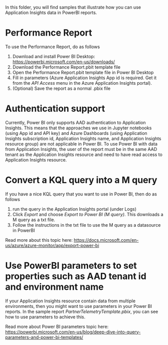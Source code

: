 In this folder, you will find samples that illustrate how you can use Application Insights data in PowerBI reports.

# Performance Report
To use the Performance Report, do as follows
1) Download and install Power BI Desktop: https://powerbi.microsoft.com/en-us/downloads/
2) Download the Performance Report.pbit template file
3) Open the Performance Report.pbit template file in Power BI Desktop
4) Fill in parameters (Azure Application Insights App id is required. Get it from the *API Access* menu in the Azure Application Insights portal). 
5) (Optional) Save the report as a normal .pbix file

# Authentication support
Currently, Power BI only supports AAD authentication to Application Insights. This means that the approaches we use in Jupyter notebooks (using App id and API key) and Azure Dashboards (using Application Insights subscription id, Application Insights name, and Application Insights resource group) are not applicable in Power BI. To use Power BI with data from Application Insights, the user of the report must be in the same AAD tenant as the Application Insights resource and need to have read access to Application Insights resource.

# Convert a KQL query into a M query
If you have a nice KQL query that you want to use in Power BI, then do as follows
1) run the query in the Application Insights portal (under Logs)
2) Click *Export* and choose *Export to Power BI (M query)*. This downloads a M query as a txt file.
3) Follow the instructions in the txt file to use the M query as a datasource in PowerBI 

Read more about this topic here: https://docs.microsoft.com/en-us/azure/azure-monitor/app/export-power-bi

# Use PowerBI parameters to set properties such as AAD tenant id and environment name
If your Application Insights resource contain data from multiple environments, then you might want to use parameters in your Power BI reports. In the sample report *PartnerTelemetryTemplate.pbix*, you can see how to use parameters to achieve this.

Read more about Power BI parameters topic here: https://powerbi.microsoft.com/en-us/blog/deep-dive-into-query-parameters-and-power-bi-templates/